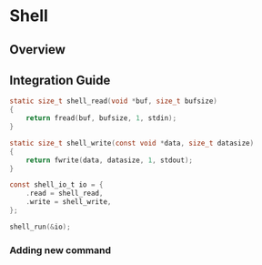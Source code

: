 # Shell

## Overview

## Integration Guide

```c
static size_t shell_read(void *buf, size_t bufsize)
{
	return fread(buf, bufsize, 1, stdin);
}

static size_t shell_write(const void *data, size_t datasize)
{
	return fwrite(data, datasize, 1, stdout);
}

const shell_io_t io = {
	.read = shell_read,
	.write = shell_write,
};

shell_run(&io);
```

### Adding new command
